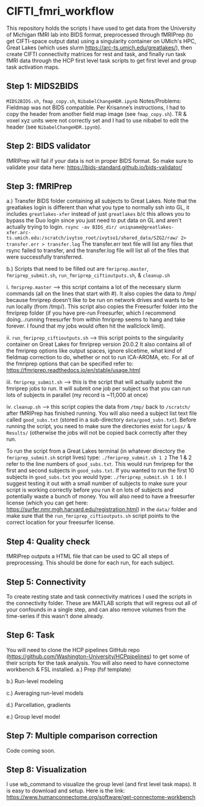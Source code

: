 # CIFTI_fmri_workflow
This repository holds the scripts I have used to get data from the University of Michigan fMRI lab into BIDS format, preprocessed through fMRIPrep (to get CIFTI-space output data) using a singularity container on UMich's HPC, Great Lakes (which uses slurm https://arc-ts.umich.edu/greatlakes/), then create CIFTI connectivity matrices for rest and task, and finally run task fMRI data through the HCP first level task scripts to get first level and group task activation maps. 

## Step 1: MIDS2BIDS  
`MIDS2BIDS.sh`, `fmap_copy.sh`, `NibabelChangeHDR.ipynb`
Notes/Problems: Fieldmap was not BIDS compatible. Per Krisanne’s instructions, I had to copy the header from another field map image (see `fmap_copy.sh`). TR & voxel xyz units were not correctly set and I had to use nibabel to edit the header (see `NibabelChangeHDR.ipynb`). 

## Step 2: BIDS validator
fMRIPrep will fail if your data is not in proper BIDS format. So make sure to validate your data here: https://bids-standard.github.io/bids-validator/

## Step 3: fMRIPrep
a.) Transfer BIDS folder containing all subjects to Great Lakes. Note that the greatlakes login is different than what you type to normally ssh into GL, it includes `greatlakes-xfer` instead of just `greatlakes` b/c this allows you to bypass the Duo login since you just need to put data on GL and aren't actually trying to login. 
`rsync -av BIDS_dir/ uniqname@greatlakes-xfer.arc-ts.umich.edu:/scratch/ivytso_root/ivytso1/shared_data/SZG2/raw/ 2> transfer.err > transfer.log` The transfer.err text file will list any files that rsync failed to transfer, and the transfer.log file will list all of the files that were successfully transferred. 

b.) Scripts that need to be filled out are `fmriprep.master`, `fmriprep_submit.sh`, `run_fmriprep_ciftioutputs.sh`, & `cleanup.sh`

  i. `fmriprep.master` --> this script contains a lot of the necessary slurm commands (all on the lines that start with #).     It also copies the data to /tmp/ because fmriprep doesn’t like to be run on network drives and wants to be run locally     (from /tmp/). This script also copies the Freesurfer folder into the fmriprep folder (if you have pre-run Freesurfer,      which I recommend doing...running freesurfer from within fmriprep seems to hang and take forever. I found that my jobs     would often hit the wallclock limit). 
  
  ii. `run_fmriprep_ciftioutputs.sh` --> this script points to the singularity container on Great Lakes for fmriprep version 20.0.2 It also contains all of the fmriprep options like output spaces, ignore slicetime, what kind of fieldmap       correction to do, whether or not to run ICA-AROMA, etc. For all of the fmriprep options that can be specified refer to: https://fmriprep.readthedocs.io/en/stable/usage.html
  
  iii. `fmriprep_submit.sh` --> this is the script that will actually submit the fmriprep jobs to run. It will submit one job per subject so that you can run lots of subjects in parallel (my record is ~11,000 at once)
  
  iv. `cleanup.sh` --> this script copies the data from `/tmp/` back to `/scratch/` after fMRIPrep has finished running. 
You will also need a subject list text file called `good_subs.txt` (stored in a sub-directory `data/good_subs.txt`).
Before running the script, you need to make sure the directories exist for `Logs/` & `Results/` (otherwise the jobs will not be copied back correctly after they run. 

To run the script from a Great Lakes terminal (in whatever directory the `fmriprep_submit.sh` script lives) type: `./fmriprep_submit.sh 1 2` The 1 & 2 refer to the line numbers of `good_subs.txt`. This would run fmriprep for the first and second subjects in `good_subs.txt`. If you wanted to run the first 10 subjects in `good_subs.txt` you would type: `./fmriprep_submit.sh 1 10`. I suggest testing it out with a small number of subjects to make sure your script is working correctly before you run it on lots of subjects and potentially waste a bunch of money. You will also need to have a freesurfer license (which you can get here: https://surfer.nmr.mgh.harvard.edu/registration.html) in the `data/` folder and make sure that the `run_fmriprep_ciftioutputs.sh` script points to the correct location for your freesurfer license. 

## Step 4: Quality check
fMRIPrep outputs a HTML file that can be used to QC all steps of preprocessing. This should be done for each run, for each subject. 

## Step 5: Connectivity 
To create resting state and task connectivity matrices I used the scripts in the connectivity folder. These are MATLAB scripts that will regress out all of your confounds in a single step, and can also remove volumes from the time-series if this wasn't done already. 

## Step 6: Task
You will need to clone the HCP pipelines GitHub repo (https://github.com/Washington-University/HCPpipelines) to get some of their scripts for the task analysis. You will also need to have connectome workbench & FSL installed.
a.) Prep (fsf template)

b.) Run-level modeling

c.) Averaging run-level models

d.) Parcellation, gradients

e.) Group level model

## Step 7: Multiple comparison correction
Code coming soon.

## Step 8: Visualization 
I use wb_command to visualize the group level (and first level task maps). It is easy to download and setup. Here is the link: https://www.humanconnectome.org/software/get-connectome-workbench

